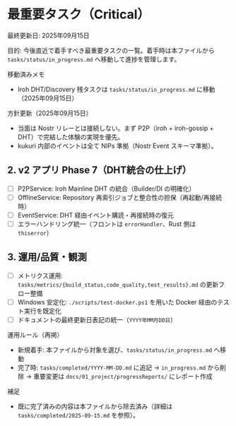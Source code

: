 # 最重要タスク（Critical）

最終更新日: 2025年09月15日

目的: 今後直近で着手すべき最重要タスクの一覧。着手時は本ファイルから `tasks/status/in_progress.md` へ移動して進捗を管理します。

移動済みメモ
- Iroh DHT/Discovery 残タスクは `tasks/status/in_progress.md` に移動（2025年09月15日）

方針更新（2025年09月15日）
- 当面は Nostr リレーとは接続しない。まず P2P（iroh + iroh-gossip + DHT）で完結した体験の実現を優先。
- kukuri 内部のイベントは全て NIPs 準拠（Nostr Event スキーマ準拠）。

## 2. v2 アプリ Phase 7（DHT統合の仕上げ）
- [ ] P2PService: Iroh Mainline DHT の統合（Builder/DI の明確化）
- [ ] OfflineService: Repository 再索引ジョブと整合性の担保（再起動/再接続時）
- [ ] EventService: DHT 経由イベント購読・再接続時の復元
- [ ] エラーハンドリング統一（フロントは `errorHandler`、Rust 側は `thiserror`）

## 3. 運用/品質・観測
- [ ] メトリクス運用: `tasks/metrics/{build_status,code_quality,test_results}.md` の更新フロー整備
- [ ] Windows 安定化: `./scripts/test-docker.ps1` を用いた Docker 経由のテスト実行を既定化
- [ ] ドキュメントの最終更新日表記の統一（`YYYY年MM月DD日`）

運用ルール（再掲）
- 新規着手: 本ファイルから対象を選び、`tasks/status/in_progress.md` へ移動
- 完了時: `tasks/completed/YYYY-MM-DD.md` に追記 → `in_progress.md` から削除 → 重要変更は `docs/01_project/progressReports/` にレポート作成

補足
- 既に完了済みの内容は本ファイルから除去済み（詳細は `tasks/completed/2025-09-15.md` を参照）。
